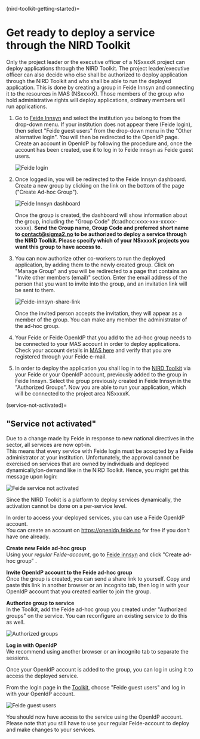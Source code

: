 (nird-toolkit-getting-started)=

# Get ready to deploy a service through the NIRD Toolkit

Only the project leader or the executive officer of a NSxxxxK project can deploy applications through the NIRD Toolkit. 
The project leader/executive officer can also decide who else shall be authorized to deploy application through 
the NIRD Toolkit and who shall be able to run the deployed application. 
This is done by creating a group in Feide Innsyn and connecting it to the resources in MAS (NSxxxxK). 
Those members of the group who hold administrative rights will deploy applications, ordinary members will run applications.

1. Go to [Feide Innsyn](https://innsyn.feide.no/groups) and select the institution you belong to from the drop-down menu. If your institution does not appear there (Feide login), then select "Feide guest users" from the drop-down menu in the "Other alternative login". You will then be redirected to the OpenIdP page. Create an account in OpenIdP by following the procedure and, once the account has been created, use it to log in to Feide innsyn as Feide guest users.

   ![Feide login](imgs/Log-in-feide-innsyn.png "Feide login")

2. Once logged in, you will be redirected to the Feide Innsyn dashboard. Create a new group by clicking on the link on the bottom of the page ("Create Ad-hoc Group"). 

   ![Feide Innsyn dashboard](imgs/feide-innsyn-groups.png "Feide Innsyn dashboard")

   Once the group is created, the dashboard will show information about the group, including the "Group Code" (fc:adhoc:xxxx-xxx-xxxxx-xxxxx).
   **Send the Group name, Group Code and preferred short name to contact@sigma2.no to be authorized to deploy a service through the NIRD Toolkit. Please specify which of your NSxxxxK projects you want this group to have access to.**

3. You can now authorize other co-workers to run the deployed application, by adding them to the newly created group. Click on "Manage Group" and you will be redirected to a page that contains an "Invite other members (email)" section. Enter the email address of the person that you want to invite into the group, and an invitation link will be sent to them. 

   ![Feide-innsyn-share-link](imgs/manage-feide-ad-hoc-group.png "Feide Innsyn share-link")

   Once the invited person accepts the invitation, they will appear as a member of the group.
   You can make any member the administrator of the ad-hoc group. 

4. Your Feide or Feide OpenIdP that you add to the ad-hoc group needs to be connected to your MAS account in order to deploy applications. Check your account details in [MAS here](https://www.metacenter.no/mas/user/profile) and verify that you are registered through your Feide e-mail.

5. In order to deploy the application you shall log in to the [NIRD Toolkit](https://apps.sigma2.no) via your Feide or your OpenIdP account, previously added to the group in Feide Innsyn. Select the group previously created in Feide Innsyn in the "Authorized Groups". Now you are able to run your application, which will be connected to the project area NSxxxxK.

(service-not-activated)=
## "Service not activated"

Due to a change made by Feide in response to new national directives in the sector, all services are now opt-in.  
This means that every service with Feide login must be accepted by a Feide administrator at your institution. 
Unfortunately, the approval cannot be exercised on services that are owned by individuals and deployed dynamically/on-demand like in the NIRD Toolkit. Hence, you might get this message upon login:

![Feide service not activated](imgs/feide-service-not-activated.PNG "Feide service not activated")

Since the NIRD Toolkit is a platform to deploy services dynamically, the activation cannot be done on a per-service level.  

In order to access your deployed services, you can use a Feide OpenIdP account.  
You can create an account on https://openidp.feide.no for free if you don't have one already.


**Create new Feide ad-hoc group**  
Using your _regular Feide-account_, go to [Feide innsyn](https://innsyn.feide.no/groups) and click "Create ad-hoc group" .

**Invite OpenIdP account to the Feide ad-hoc group**  
Once the group is created, you can send a share link to yourself. Copy and paste this link in another browser or an incognito tab, then log in with your OpenIdP account that you created earlier to join the group.

**Authorize group to service**  
In the Toolkit, add the Feide ad-hoc group you created under "Authorized groups" on the service. You can reconfigure an existing service to do this as well.

![Authorized groups](imgs/authorized_groups.png "Authorized groups")

**Log in with OpenIdP**  
We recommend using another browser or an incognito tab to separate the sessions.

Once your OpenIdP account is added to the group, you can log in using it to access the deployed service.

From the login page in the [Toolkit](https://apps.sigma2.no/), choose "Feide guest users" and log in with your OpenIdP account.

![Feide guest users](imgs/feide-guest-authentication.png "Feide guest users")

You should now have access to the service using the OpenIdP account.  
Please note that you still have to use your regular Feide-account to deploy and make changes to your services.  
